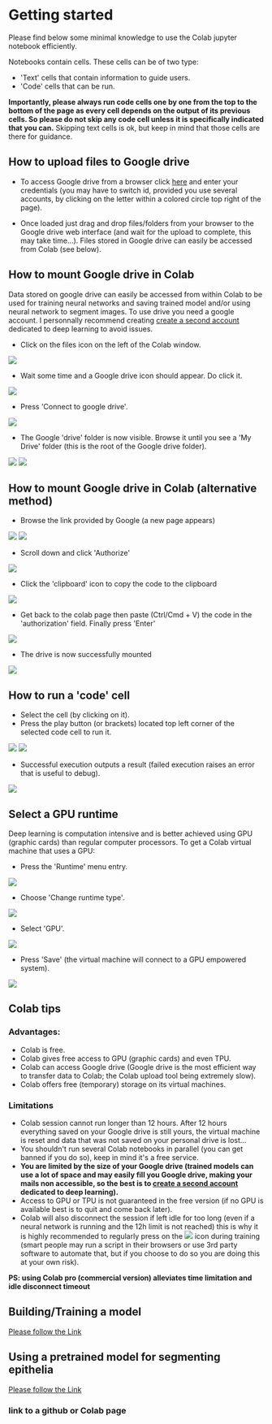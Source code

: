 # Getting started
Please find below some minimal knowledge to use the Colab jupyter notebook efficiently.

Notebooks contain cells. These cells can be of two type:
- 'Text' cells that contain information to guide users.
- 'Code' cells that can be run.

__Importantly, please always run code cells one by one from the top to the bottom of the page as every cell depends on the output of its previous cells. So please do not skip any code cell unless it is specifically indicated that you can.__ Skipping text cells is ok, but keep in mind that those cells are there for guidance.

## How to upload files to Google drive
- To access Google drive from a browser click [here](https://drive.google.com/) and enter your credentials (you may have to switch id, provided you use several accounts, by clicking on the letter within a colored circle top right of the page).

- Once loaded just drag and drop files/folders from your browser to the Google drive web interface (and wait for the upload to complete, this may take time...). Files stored in Google drive can easily be accessed from Colab (see below).

## How to mount Google drive in Colab
Data stored on google drive can easily be accessed from within Colab to be used for training neural networks and saving trained model and/or using neural network to segment images. To use drive you need a google account. I personnally recommend creating [create a second account](https://accounts.google.com/signup/v2/webcreateaccount?flowName=GlifWebSignIn&flowEntry=SignUp) dedicated to deep learning to avoid issues.

- Click on the files icon on the left of the Colab window.

![](https://github.com/baigouy/notebooks/raw/master/images/demo_mounting_drive0000.jpg)
- Wait some time and a Google drive icon should appear. Do click it.

![](https://github.com/baigouy/notebooks/raw/master/images/demo_mounting_drive0002.jpg)
- Press 'Connect to google drive'.

![](https://github.com/baigouy/notebooks/raw/master/images/demo_mounting_drive0003.jpg)
- The Google 'drive' folder is now visible. Browse it until you see a 'My Drive' folder (this is the root of the Google drive folder).

![](https://github.com/baigouy/notebooks/raw/master/images/demo_mounting_drive0004.jpg)
![](https://github.com/baigouy/notebooks/raw/master/images/demo_mounting_drive0007.jpg)

## How to mount Google drive in Colab (alternative method)

- Browse the link provided by Google (a new page appears)

![](https://github.com/baigouy/notebooks/raw/master/images/drive_mounting20005.jpg)
![](https://github.com/baigouy/notebooks/raw/master/images/drive_mounting20004.jpg)
- Scroll down and click 'Authorize'

![](https://github.com/baigouy/notebooks/raw/master/images/drive_mounting20003.jpg)
- Click the 'clipboard' icon to copy the code to the clipboard

![](https://github.com/baigouy/notebooks/raw/master/images/drive_mounting20000.jpg)
- Get back to the colab page then paste (Ctrl/Cmd + V) the code in the 'authorization' field. Finally press 'Enter' 

![](https://github.com/baigouy/notebooks/raw/master/images/drive_mounting20001.jpg)

- The drive is now successfully mounted

![](https://github.com/baigouy/notebooks/raw/master/images/drive_mounting20002.jpg)


## How to run a 'code' cell
- Select the cell (by clicking on it).
- Press the play button (or brackets) located top left corner of the selected code cell to run it.

![](https://github.com/baigouy/notebooks/raw/master/images/running_a_cell20002.jpg)
![](https://github.com/baigouy/notebooks/raw/master/images/running_a_cell20000.jpg)
- Successful execution outputs a result (failed execution raises an error that is useful to debug).

![](https://github.com/baigouy/notebooks/raw/master/images/running_a_cell20001.jpg)

## Select a GPU runtime
Deep learning is computation intensive and is better achieved using GPU (graphic cards) than regular computer processors. To get a Colab virtual machine that uses a GPU:
- Press the 'Runtime' menu entry.

![](https://github.com/baigouy/notebooks/raw/master/images/setting_GPU_running_a_cell0004.jpg)
- Choose 'Change runtime type'.

![](https://github.com/baigouy/notebooks/raw/master/images/setting_GPU_running_a_cell0001.jpg)
- Select 'GPU'.

![](https://github.com/baigouy/notebooks/raw/master/images/setting_GPU_running_a_cell0005.jpg)
- Press 'Save' (the virtual machine will connect to a GPU empowered system).
 
![](https://github.com/baigouy/notebooks/raw/master/images/setting_GPU_running_a_cell0003.jpg)

## Colab tips

### Advantages:
- Colab is free.
- Colab gives free access to GPU (graphic cards) and even TPU.
- Colab can access Google drive (Google drive is the most efficient way to transfer data to Colab; the Colab upload tool being extremely slow).
- Colab offers free (temporary) storage on its virtual machines.

### Limitations
- Colab session cannot run longer than 12 hours. After 12 hours everything saved on your Google drive is still yours, the virtual machine is reset and data that was not saved on your personal drive is lost...
- You shouldn't run several Colab notebooks in parallel (you can get banned if you do so), keep in mind it's a free service.
- __You are limited by the size of your Google drive (trained models can use a lot of space and may easily fill you Google drive, making your mails non accessible, so the best is to [create a second account](https://accounts.google.com/signup/v2/webcreateaccount?flowName=GlifWebSignIn&flowEntry=SignUp) dedicated to deep learning).__
- Access to GPU or TPU is not guaranteed in the free version (if no GPU is available best is to quit and come back later).
- Colab will also disconnect the session if left idle for too long (even if a neural network is running and the 12h limit is not reached) this is why it is highly recommended to regularly press on the ![](https://github.com/baigouy/notebooks/raw/master/images/ram_disk_ico.jpg) icon during training (smart people may run a script in their browsers or use 3rd party software to automate that, but if you choose to do so you are doing this at your own risk).

__PS: using Colab pro (commercial version) alleviates time limitation and idle disconnect timeout__

## Building/Training a model

[Please follow the Link](https://github.com/baigouy/notebooks/blob/master/Epyseg_build_and_train.ipynb)

## Using a pretrained model for segmenting epithelia

[Please follow the Link](https://github.com/baigouy/notebooks/blob/master/Epyseg_segment.ipynb)


### link to a github or Colab page




 

